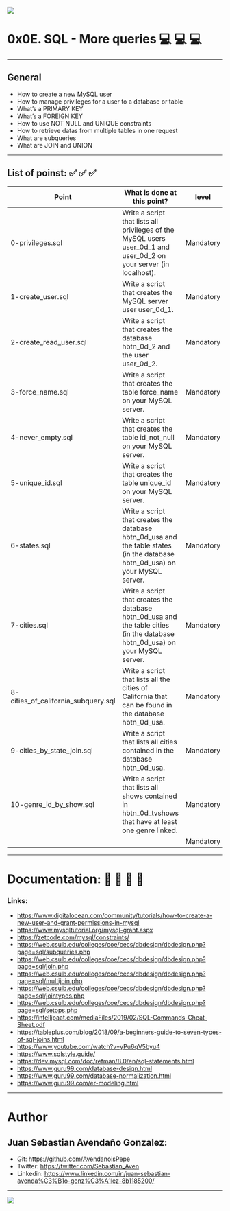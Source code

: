 ![](https://s3.amazonaws.com/intranet-projects-files/holbertonschool-higher-level_programming+/274/66988091.jpg)

# 0x0E. SQL - More queries 💻   💻   💻 

------------

## General

- How to create a new MySQL user
- How to manage privileges for a user to a database or table
- What’s a PRIMARY KEY
- What’s a FOREIGN KEY
- How to use NOT NULL and UNIQUE constraints
- How to retrieve datas from multiple tables in one request
- What are subqueries
- What are JOIN and UNION

------------

## List of poinst:  ✅   ✅   ✅ 

|  Point | What is done at this point? | level |
| ------------ | ------------ | ------------ |
| 0-privileges.sql | Write a script that lists all privileges of the MySQL users user_0d_1 and user_0d_2 on your server (in localhost). | Mandatory |
| 1-create_user.sql | Write a script that creates the MySQL server user user_0d_1. | Mandatory |
| 2-create_read_user.sql | Write a script that creates the database hbtn_0d_2 and the user user_0d_2. | Mandatory |
| 3-force_name.sql | Write a script that creates the table force_name on your MySQL server.| Mandatory |
| 4-never_empty.sql | Write a script that creates the table id_not_null on your MySQL server. | Mandatory |
| 5-unique_id.sql | Write a script that creates the table unique_id on your MySQL server. | Mandatory |
| 6-states.sql | Write a script that creates the database hbtn_0d_usa and the table states (in the database hbtn_0d_usa) on your MySQL server. | Mandatory |
| 7-cities.sql | Write a script that creates the database hbtn_0d_usa and the table cities (in the database hbtn_0d_usa) on your MySQL server. | Mandatory |
| 8-cities_of_california_subquery.sql | Write a script that lists all the cities of California that can be found in the database hbtn_0d_usa. | Mandatory |
| 9-cities_by_state_join.sql | Write a script that lists all cities contained in the database hbtn_0d_usa. | Mandatory |
| 10-genre_id_by_show.sql | Write a script that lists all shows contained in hbtn_0d_tvshows that have at least one genre linked. | Mandatory |
|  |  | Mandatory |

------------

# Documentation: 📜 📃 📜 📃
### Links:

- https://www.digitalocean.com/community/tutorials/how-to-create-a-new-user-and-grant-permissions-in-mysql
- https://www.mysqltutorial.org/mysql-grant.aspx
- https://zetcode.com/mysql/constraints/
- https://web.csulb.edu/colleges/coe/cecs/dbdesign/dbdesign.php?page=sql/subqueries.php
- https://web.csulb.edu/colleges/coe/cecs/dbdesign/dbdesign.php?page=sql/join.php
- https://web.csulb.edu/colleges/coe/cecs/dbdesign/dbdesign.php?page=sql/multijoin.php
- https://web.csulb.edu/colleges/coe/cecs/dbdesign/dbdesign.php?page=sql/jointypes.php
- https://web.csulb.edu/colleges/coe/cecs/dbdesign/dbdesign.php?page=sql/setops.php
- https://intellipaat.com/mediaFiles/2019/02/SQL-Commands-Cheat-Sheet.pdf
- https://tableplus.com/blog/2018/09/a-beginners-guide-to-seven-types-of-sql-joins.html
- https://www.youtube.com/watch?v=yPu6qV5byu4
- https://www.sqlstyle.guide/
- https://dev.mysql.com/doc/refman/8.0/en/sql-statements.html
- https://www.guru99.com/database-design.html
- https://www.guru99.com/database-normalization.html
- https://www.guru99.com/er-modeling.html

------------

# Author

## Juan Sebastian Avendaño Gonzalez:
- Git: https://github.com/AvendanoisPepe
- Twitter: https://twitter.com/Sebastian_Aven
- Linkedin: https://www.linkedin.com/in/juan-sebastian-avenda%C3%B1o-gonz%C3%A1lez-8b1185200/

------------


![](https://i.imgur.com/HPJ8Qn8.jpg)